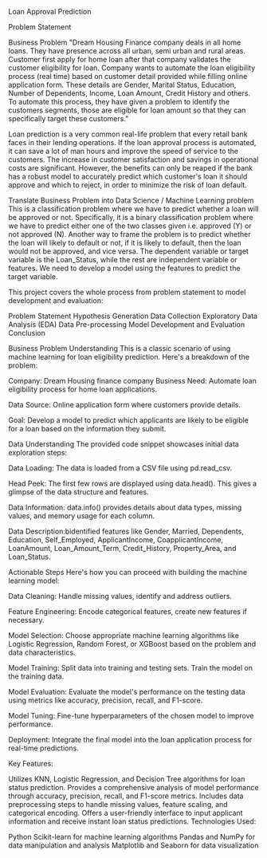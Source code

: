 Loan Approval Prediction


Problem Statement

Business Problem
"Dream Housing Finance company deals in all home loans. They have presence across all urban, semi urban and rural areas. Customer first apply for home loan after that company validates the customer eligibility for loan. Company wants to automate the loan eligibility process (real time) based on customer detail provided while filling online application form. These details are Gender, Marital Status, Education, Number of Dependents, Income, Loan Amount, Credit History and others. To automate this process, they have given a problem to identify the customers segments, those are eligible for loan amount so that they can specifically target these customers."

Loan prediction is a very common real-life problem that every retail bank faces in their lending operations. If the loan approval process is automated, it can save a lot of man hours and improve the speed of service to the customers. The increase in customer satisfaction and savings in operational costs are significant. However, the benefits can only be reaped if the bank has a robust model to accurately predict which customer's loan it should approve and which to reject, in order to minimize the risk of loan default.

Translate Business Problem into Data Science / Machine Learning problem
This is a classification problem where we have to predict whether a loan will be approved or not. Specifically, it is a binary classification problem where we have to predict either one of the two classes given i.e. approved (Y) or not approved (N). Another way to frame the problem is to predict whether the loan will likely to default or not, if it is likely to default, then the loan would not be approved, and vice versa. The dependent variable or target variable is the Loan_Status, while the rest are independent variable or features. We need to develop a model using the features to predict the target variable.


This project covers the whole process from problem statement to model development and evaluation:

Problem Statement
Hypothesis Generation
Data Collection
Exploratory Data Analysis (EDA)
Data Pre-processing
Model Development and Evaluation
Conclusion

Business Problem Understanding
This is a classic scenario of using machine learning for loan eligibility prediction. Here's a breakdown of the problem:

Company: Dream Housing finance company
Business Need: Automate loan eligibility process for home loan applications.

Data Source: Online application form where customers provide details.

Goal: Develop a model to predict which applicants are likely to be eligible for a loan based on the information they submit.

Data Understanding
The provided code snippet showcases initial data exploration steps:

Data Loading: The data is loaded from a CSV file using pd.read_csv.

Head Peek: The first few rows are displayed using data.head(). This gives a glimpse of the data structure and features.

Data Information: data.info() provides details about data types, missing values, and memory usage for each column.

Data Description:bidentified features like Gender, Married, Dependents, Education, Self_Employed, ApplicantIncome, CoapplicantIncome, LoanAmount, Loan_Amount_Term, Credit_History, Property_Area, and Loan_Status.

Actionable Steps
Here's how you can proceed with building the machine learning model:

Data Cleaning: 
Handle missing values, identify and address outliers.

Feature Engineering: 
Encode categorical features, create new features if necessary.

Model Selection: 
Choose appropriate machine learning algorithms like Logistic Regression, Random Forest, or XGBoost based on the problem and data characteristics.

Model Training: 
Split data into training and testing sets. Train the model on the training data.

Model Evaluation: 
Evaluate the model's performance on the testing data using metrics like accuracy, precision, recall, and F1-score.

Model Tuning: 
Fine-tune hyperparameters of the chosen model to improve performance.

Deployment: 
Integrate the final model into the loan application process for real-time predictions.


Key Features:

Utilizes KNN, Logistic Regression, and Decision Tree algorithms for loan status prediction.
Provides a comprehensive analysis of model performance through accuracy, precision, recall, and F1-score metrics.
Includes data preprocessing steps to handle missing values, feature scaling, and categorical encoding.
Offers a user-friendly interface to input applicant information and receive instant loan status predictions.
Technologies Used:

Python
Scikit-learn for machine learning algorithms
Pandas and NumPy for data manipulation and analysis
Matplotlib and Seaborn for data visualization
